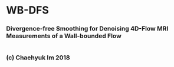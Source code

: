# WB-DFS
### Divergence-free Smoothing for Denoising 4D-Flow MRI Measurements of a Wall-bounded Flow
#
### (c) Chaehyuk Im 2018
